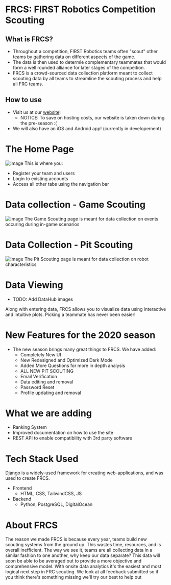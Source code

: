 # FRCS: FIRST Robotics Competition Scouting

## What is FRCS?
- Throughout a competition, FIRST Robotics teams often "scout" other teams by gathering data on different aspects of the game.
- The data is then used to determie complementary teammates that would form a well rounded alliance for later stages of the compeition.
- FRCS is a crowd-sourced data collection platform meant to collect scouting data by all teams to streamline the scouting process and help all FRC teams.

## How to use
- Visit us at our [website](frcs.online)!
  - NOTICE: To save on hosting costs, our website is taken down during the pre-season :(
- We will also have an iOS and Android app! (currently in developement)

# The Home Page
![image](https://user-images.githubusercontent.com/47124521/142778490-c000bbf5-78d8-4401-9c0c-85bfced23b88.png)
This is where you:
- Register your team and users
- Login to existing accounts
- Access all other tabs using the navigation bar

# Data collection - Game Scouting
![image](https://user-images.githubusercontent.com/47124521/142777823-7d4722f5-769c-4076-8a94-ae0cda6644da.png)
The Game Scouting page is meant for data collection on events occuring during in-game scenarios

# Data Collection - Pit Scouting
![image](https://user-images.githubusercontent.com/47124521/142777802-9eff1b56-77a8-45b8-8131-72658de11887.png)
The Pit Scouting page is meant for data collection on robot characteristics

# Data Viewing
- TODO: Add DataHub images

Along with entering data, FRCS allows you to visualize data using interactive and intuitive plots. Picking a teammate has never been easier!

# New Features for the 2020 season
- The new season brings many great things to FRCS. We have added:
  - Completely New UI
  - New Redesigned and Optimized Dark Mode
  - Added More Questions for more in depth analysis
  - ALL NEW PIT SCOUTING
  - Email Verification
  - Data editing and removal
  - Password Reset
  - Profile updating and removal

# What we are adding
- Ranking System
- Improved documentation on how to use the site
- REST API to enable compatibility with 3rd party software

# Tech Stack Used
Django is a widely-used framework for creating web-applications, and was used to create FRCS.

- Frontend
  - HTML, CSS, TailwindCSS, JS
- Backend 
  - Python, PostgreSQL, DigitalOcean

# About FRCS
The reason we made FRCS is because every year, teams build new scouting systems from
the ground up. This wastes time, resources, and is overall inefficient. The way we see it, teams
are all collecting data in a similar fashion to one another, why keep our data separate? This
data will soon be able to be averaged out to provide a more objective and comprehensive model.
With onsite data analytics it's the easiest and most logical next step in FRC scouting. We look
at all feedback submitted so if you think there's something missing we'll try our best to help
out

